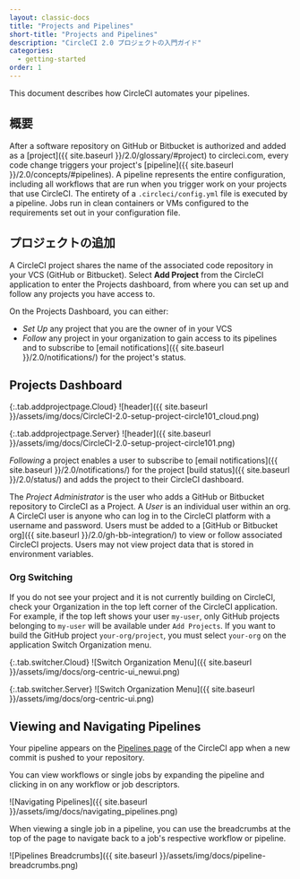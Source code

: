 ```yaml
---
layout: classic-docs
title: "Projects and Pipelines"
short-title: "Projects and Pipelines"
description: "CircleCI 2.0 プロジェクトの入門ガイド"
categories:
  - getting-started
order: 1
---
```


This document describes how CircleCI automates your pipelines.

## 概要

After a software repository on GitHub or Bitbucket is authorized and added as a [project]({{ site.baseurl }}/2.0/glossary/#project) to circleci.com, every code change triggers your project's [pipeline]({{ site.baseurl }}/2.0/concepts/#pipelines). A pipeline represents the entire configuration, including all workflows that are run when you trigger work on your projects that use CircleCI. The entirety of a `.circleci/config.yml` file is executed by a pipeline. Jobs run in clean containers or VMs configured to the requirements set out in your configuration file.

## プロジェクトの追加

A CircleCI project shares the name of the associated code repository in your VCS (GitHub or Bitbucket). Select **Add Project** from the CircleCI application to enter the Projects dashboard, from where you can set up and follow any projects you have access to.

On the Projects Dashboard, you can either:

* *Set Up* any project that you are the owner of in your VCS 
* *Follow* any project in your organization to gain access to its pipelines and to subscribe to \[email notifications\]({{ site.baseurl }}/2.0/notifications/) for the project's status.

## Projects Dashboard

{:.tab.addprojectpage.Cloud}
![header]({{ site.baseurl }}/assets/img/docs/CircleCI-2.0-setup-project-circle101_cloud.png)

{:.tab.addprojectpage.Server}
![header]({{ site.baseurl }}/assets/img/docs/CircleCI-2.0-setup-project-circle101.png)

*Following* a project enables a user to subscribe to [email notifications]({{ site.baseurl }}/2.0/notifications/) for the project [build status]({{ site.baseurl }}/2.0/status/) and adds the project to their CircleCI dashboard.

The *Project Administrator* is the user who adds a GitHub or Bitbucket repository to CircleCI as a Project. A *User* is an individual user within an org. A CircleCI user is anyone who can log in to the CircleCI platform with a username and password. Users must be added to a [GitHub or Bitbucket org]({{ site.baseurl }}/2.0/gh-bb-integration/) to view or follow associated CircleCI projects. Users may not view project data that is stored in environment variables.

### Org Switching

If you do not see your project and it is not currently building on CircleCI, check your Organization in the top left corner of the CircleCI application. For example, if the top left shows your user `my-user`, only GitHub projects belonging to `my-user` will be available under `Add Projects`. If you want to build the GitHub project `your-org/project`, you must select `your-org` on the application Switch Organization menu.

{:.tab.switcher.Cloud}
![Switch Organization Menu]({{ site.baseurl }}/assets/img/docs/org-centric-ui_newui.png)

{:.tab.switcher.Server}
![Switch Organization Menu]({{ site.baseurl }}/assets/img/docs/org-centric-ui.png)

## Viewing and Navigating Pipelines

Your pipeline appears on the [Pipelines page]({{site.baseurl}}/2.0/pipelines) of the CircleCI app when a new commit is pushed to your repository.

You can view workflows or single jobs by expanding the pipeline and clicking in on any workflow or job descriptors.

![Navigating Pipelines]({{ site.baseurl }}/assets/img/docs/navigating_pipelines.png)

When viewing a single job in a pipeline, you can use the breadcrumbs at the top of the page to navigate back to a job's respective workflow or pipeline.

![Pipelines Breadcrumbs]({{ site.baseurl }}/assets/img/docs/pipeline-breadcrumbs.png)